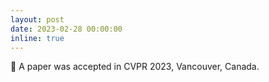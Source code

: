 ```yaml
---
layout: post
date: 2023-02-28 00:00:00
inline: true
---
```


📃 A paper was accepted in CVPR 2023, Vancouver, Canada.